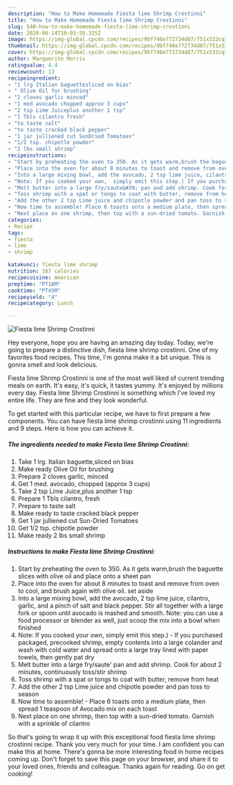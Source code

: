 ```yaml
---
description: "How to Make Homemade Fiesta lime Shrimp Crostinni"
title: "How to Make Homemade Fiesta lime Shrimp Crostinni"
slug: 540-how-to-make-homemade-fiesta-lime-shrimp-crostinni
date: 2020-06-14T10:03:55.325Z
image: https://img-global.cpcdn.com/recipes/9bf748e772734d87/751x532cq70/fiesta-lime-shrimp-crostinni-recipe-main-photo.jpg
thumbnail: https://img-global.cpcdn.com/recipes/9bf748e772734d87/751x532cq70/fiesta-lime-shrimp-crostinni-recipe-main-photo.jpg
cover: https://img-global.cpcdn.com/recipes/9bf748e772734d87/751x532cq70/fiesta-lime-shrimp-crostinni-recipe-main-photo.jpg
author: Marguerite Morris
ratingvalue: 4.4
reviewcount: 13
recipeingredient:
- "1 lrg Italian baguettesliced on bias"
- " Olive Oil for brushing"
- "2 cloves garlic minced"
- "1 med avocado chopped approx 3 cups"
- "2 tsp Lime Juiceplus another 1 tsp"
- "1 Tbls cilantro fresh"
- "to taste salt"
- "to taste cracked black pepper"
- "1 jar julliened cut SunDried Tomatoes"
- "1/2 tsp. chipotle powder"
- "2 lbs small shrimp"
recipeinstructions:
- "Start by preheating the oven to 350. As it gets warm,brush the baguette slices with olive oil and place onto a sheet pan"
- "Place into the oven for about 8 minutes to toast and remove from oven to cool, and brush again with olive oil. set aside"
- "Into a large mixing bowl, add the avocado, 2 tsp lime juice, cilantro, garlic, and a pinch of salt and black pepper. Stir all together with a large fork or spoon until avocado is mashed and smooth. Note: you can use a food processor or blender as well, just scoop the mix into a bowl when finished"
- "Note: If you cooked your own,  simply emit this step.) If you purchased packaged, precooked shrimp, empty contents into a large colander and wash with cold water and spread onto a large tray lined with paper towels, then gently pat dry"
- "Melt butter into a large fry/saute&#39; pan and add shrimp. Cook for about 2 minutes, continuously toss/stir shrimp"
- "Toss shrimp with a spat or tongs to coat with butter, remove from heat"
- "Add the other 2 tsp Lime juice and chipotle powder and pan toss to season"
- "Now time to assemble! Place 6 toasts onto a medium plate, then spread 1 teaspoon of Avocado mix on each toast"
- "Next place on one shrimp, then top with a sun-dried tomato. Garnish with a sprinkle of cilantro"
categories:
- Recipe
tags:
- fiesta
- lime
- shrimp

katakunci: fiesta lime shrimp 
nutrition: 167 calories
recipecuisine: American
preptime: "PT16M"
cooktime: "PT45M"
recipeyield: "4"
recipecategory: Lunch

---
```



![Fiesta lime Shrimp Crostinni](https://img-global.cpcdn.com/recipes/9bf748e772734d87/751x532cq70/fiesta-lime-shrimp-crostinni-recipe-main-photo.jpg)

Hey everyone, hope you are having an amazing day today. Today, we're going to prepare a distinctive dish, fiesta lime shrimp crostinni. One of my favorites food recipes. This time, I'm gonna make it a bit unique. This is gonna smell and look delicious.

Fiesta lime Shrimp Crostinni is one of the most well liked of current trending meals on earth. It's easy, it's quick, it tastes yummy. It's enjoyed by millions every day. Fiesta lime Shrimp Crostinni is something which I've loved my entire life. They are fine and they look wonderful.




To get started with this particular recipe, we have to first prepare a few components. You can have fiesta lime shrimp crostinni using 11 ingredients and 9 steps. Here is how you can achieve it.

<!--inarticleads1-->

##### The ingredients needed to make Fiesta lime Shrimp Crostinni:

1. Take 1 lrg. Italian baguette,sliced on bias
1. Make ready  Olive Oil for brushing
1. Prepare 2 cloves garlic, minced
1. Get 1 med. avocado, chopped (approx 3 cups)
1. Take 2 tsp Lime Juice,plus another 1 tsp
1. Prepare 1 Tbls cilantro, fresh
1. Prepare to taste salt
1. Make ready to taste cracked black pepper
1. Get 1 jar julliened cut Sun-Dried Tomatoes
1. Get 1/2 tsp. chipotle powder
1. Make ready 2 lbs small shrimp




<!--inarticleads2-->

##### Instructions to make Fiesta lime Shrimp Crostinni:

1. Start by preheating the oven to 350. As it gets warm,brush the baguette slices with olive oil and place onto a sheet pan
1. Place into the oven for about 8 minutes to toast and remove from oven to cool, and brush again with olive oil. set aside
1. Into a large mixing bowl, add the avocado, 2 tsp lime juice, cilantro, garlic, and a pinch of salt and black pepper. Stir all together with a large fork or spoon until avocado is mashed and smooth. Note: you can use a food processor or blender as well, just scoop the mix into a bowl when finished
1. Note: If you cooked your own,  simply emit this step.) - If you purchased packaged, precooked shrimp, empty contents into a large colander and wash with cold water and spread onto a large tray lined with paper towels, then gently pat dry
1. Melt butter into a large fry/saute&#39; pan and add shrimp. Cook for about 2 minutes, continuously toss/stir shrimp
1. Toss shrimp with a spat or tongs to coat with butter, remove from heat
1. Add the other 2 tsp Lime juice and chipotle powder and pan toss to season
1. Now time to assemble! - Place 6 toasts onto a medium plate, then spread 1 teaspoon of Avocado mix on each toast
1. Next place on one shrimp, then top with a sun-dried tomato. Garnish with a sprinkle of cilantro




So that's going to wrap it up with this exceptional food fiesta lime shrimp crostinni recipe. Thank you very much for your time. I am confident you can make this at home. There's gonna be more interesting food in home recipes coming up. Don't forget to save this page on your browser, and share it to your loved ones, friends and colleague. Thanks again for reading. Go on get cooking!
